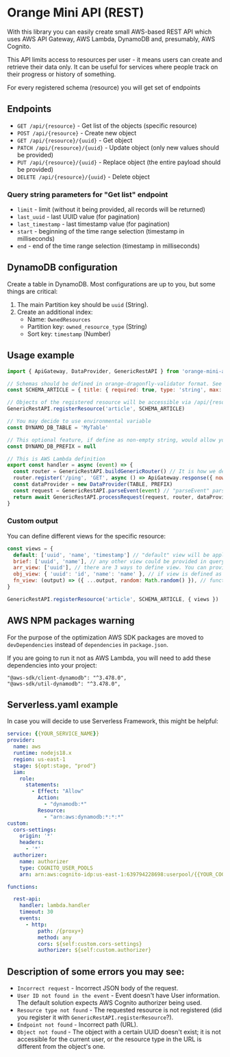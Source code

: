 # Orange Mini API (REST)

With this library you can easily create small AWS-based REST API which uses AWS API Gateway, AWS Lambda, DynamoDB and, presumably, AWS Cognito.

This API limits access to resources per user - it means users can create and retrieve their data only. It can be useful for services where people track on their progress or history of something.

For every registered schema (resource) you will get set of endpoints

## Endpoints

* `GET /api/{resource}` - Get list of the objects (specific resource)
* `POST /api/{resource}` - Create new object
* `GET /api/{resource}/{uuid}` - Get object
* `PATCH /api/{resource}/{uuid}` - Update object (only new values should be provided)
* `PUT /api/{resource}/{uuid}` - Replace object (the entire payload should be provided)
* `DELETE /api/{resource}/{uuid}` - Delete object

### Query string parameters for "Get list" endpoint

* `limit` - limit (without it being provided, all records will be returned)
* `last_uuid` - last UUID value (for pagination)
* `last_timestamp` - last timestamp value (for pagination)
* `start` - beginning of the time range selection (timestamp in milliseconds)
* `end` - end of the time range selection (timestamp in milliseconds)

## DynamoDB configuration

Create a table in DynamoDB. Most configurations are up to you, but some things are critical:

1. The main Partition key should be `uuid` (String).
2. Create an additional index:
   - Name: `OwnedResources`
   - Partition key: `owned_resource_type` (String)
   - Sort key: `timestamp` (Number)

## Usage example

```javascript
import { ApiGateway, DataProvider, GenericRestAPI } from 'orange-mini-api-rest'

// Schemas should be defined in orange-dragonfly-validator format. See more at https://github.com/charger88/orange-dragonfly-validator
const SCHEMA_ARTICLE = { title: { required: true, type: 'string', max: 512 } }

// Objects of the registered resource will be accessible via /api/{resource} and /api/{resource}/{uuid} URIs.
GenericRestAPI.registerResource('article', SCHEMA_ARTICLE)

// You may decide to use environmental variable
const DYNAMO_DB_TABLE = 'MyTable'

// This optional feature, if define as non-empty string, would allow you to use one DynamoDB table for multiple projects - it will be part of the owned_resource_type key
const DYNAMO_DB_PREFIX = null

// This is AWS Lambda definition
export const handler = async (event) => {
  const router = GenericRestAPI.buildGenericRouter() // It is how we define router with all necessary endpoints
  router.register('/ping', 'GET', async () => ApiGateway.response({ now: Date.now() })) // Custom route
  const dataProvider = new DataProvider(TABLE, PREFIX)
  const request = GenericRestAPI.parseEvent(event) // "parseEvent" parses AWS API Gateway event
  return await GenericRestAPI.processRequest(request, router, dataProvider)
}
```

### Custom output

You can define different views for the specific resource:

```javascript
const views = {
  default: ['uuid', 'name', 'timestamp'] // "default" view will be applied by default.
  brief: ['uuid', 'name'], // any other view could be provided in query string like "/resources?view=brief"
  arr_view: ['uuid'], // there are 3 ways to define view. You can provide array with the list of parameters to show
  obj_view: { 'uuid': 'id', 'name': 'name' }, // if view is defined as array, it will work as mapping (original parameter name to output parameter)
  fn_view: (output) => ({ ...output, random: Math.random() }), // function used for view woud receive generic output as parameter and should return the formatted one
}

GenericRestAPI.registerResource('article', SCHEMA_ARTICLE, { views })
```

## AWS NPM packages warning

For the purpose of the optimization AWS SDK packages are moved to `devDependencies` instead of `dependencies` in `package.json`.

If you are going to run it not as AWS Lambda, you will need to add these dependencies into your project:

```
"@aws-sdk/client-dynamodb": "^3.478.0",
"@aws-sdk/util-dynamodb": "^3.478.0",
```

## Serverless.yaml example

In case you will decide to use Serverless Framework, this might be helpful:

```yaml
service: {{YOUR_SERVICE_NAME}}
provider:
  name: aws
  runtime: nodejs18.x
  region: us-east-1
  stage: ${opt:stage, "prod"}
  iam:
    role:
      statements:
        - Effect: "Allow"
          Action:
            - "dynamodb:*"
          Resource: 
            - "arn:aws:dynamodb:*:*:*"
custom:
  cors-settings:
    origin: '*'
    headers:
      - '*'
  authorizer:
    name: authorizer
    type: COGNITO_USER_POOLS
    arn: arn:aws:cognito-idp:us-east-1:639794228698:userpool/{{YOUR_COGNITO_POOL_ID}}

functions:

  rest-api:
    handler: lambda.handler
    timeout: 30
    events:
      - http:
          path: /{proxy+}
          method: any
          cors: ${self:custom.cors-settings}
          authorizer: ${self:custom.authorizer}

```

## Description of some errors you may see:

* `Incorrect request` - Incorrect JSON body of the request.
* `User ID not found in the event` - Event doesn't have User information. The default solution expects AWS Cognito authorizer being used.
* `Resource type not found` - The requested resource is not registered (did you register it with `GenericRestAPI.registerResource`?).
* `Endpoint not found` - Incorrect path (URL).
* `Object not found` - The object with a certain UUID doesn't exist; it is not accessible for the current user, or the resource type in the URL is different from the object's one.
